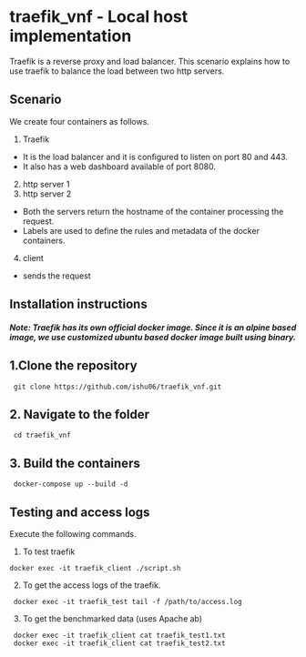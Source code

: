 # traefik_vnf - Local host implementation

Traefik is a reverse proxy and load balancer. This scenario explains how to use traefik to balance the load between two http servers.

## Scenario

We create four containers as follows.
1. Traefik
 - It is the load balancer and it is configured to listen on port 80 and 443.
 - It also has a web dashboard available of port 8080.
2. http server 1
3. http server 2
- Both the servers return the hostname of the container processing the request.
- Labels are used to define the rules and metadata of the docker containers.
4. client
- sends the request

## Installation instructions

##### Note: Traefik has its own official docker image. Since it is an alpine based image, we use customized ubuntu based docker image built using binary.

## 1.Clone the repository

` git clone https://github.com/ishu06/traefik_vnf.git`

## 2. Navigate to the folder

` cd traefik_vnf`

## 3. Build the containers 

` docker-compose up --build -d`

## Testing and access logs

Execute the following commands.

1. To test traefik

`docker exec -it traefik_client ./script.sh`

2. To get the access logs of the traefik.

` docker exec -it traefik_test tail -f /path/to/access.log`

3. To get the benchmarked data (uses Apache ab)

` docker exec -it traefik_client cat traefik_test1.txt`   
` docker exec -it traefik_client cat traefik_test2.txt`   
